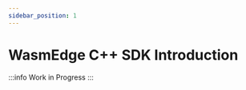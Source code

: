 ```yaml
---
sidebar_position: 1
---
```


# WasmEdge C++ SDK Introduction

<!-- prettier-ignore -->
:::info
Work in Progress
:::
